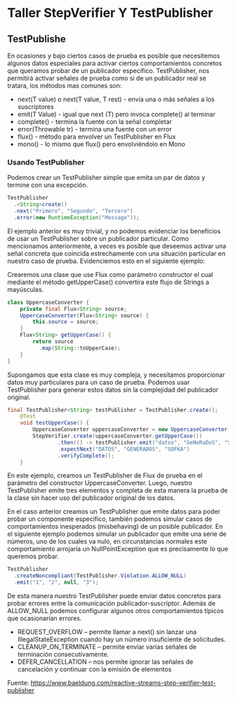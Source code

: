 # Taller StepVerifier Y TestPublisher


## TestPublishe

En ocasiones y bajo ciertos casos de prueba es posible que necesitemos algunos datos especiales para activar ciertos comportamientos concretos que queramos probar de un publicador especifico. TestPublisher<T>, nos permitirá activar señales de prueba como si de un publicador real se tratara, los métodos mas comunes son:

* next(T value) o next(T value, T rest) - envía una o más señales a los suscriptores
* emit(T Value) - igual que next (T) pero invoca complete() al terminar
* complete() - termina la fuente con la señal completar
* error(Throwable tr) - termina una fuente con un error
* flux() - método para envolver un TestPublisher en Flux
* mono() - lo mismo que flux() pero envolviéndolo en Mono


### Usando TestPublisher
Podemos crear un TestPublisher simple que emita un par de datos y termine con una excepción.

```java
TestPublisher
  .<String>create()
  .next("Primero", "Segundo", "Tercero")
  .error(new RuntimeException("Message"));
```

El ejemplo anterior es muy trivial, y no podemos evidenciar los beneficios de usar un TestPublisher sobre un publicador particular. Como mencionamos anteriormente, a veces es posible que deseemos activar una señal concreta que coincida estrechamente con una situación particular en nuestro caso de prueba. Evidenciemos esto en el siguiente ejemplo:

Crearemos una clase que use Flux<String> como parámetro constructor el cual mediante el método getUpperCase() convertira este flujo de Strings a mayúsculas. 

```java
class UppercaseConverter {
    private final Flux<String> source;
    UppercaseConverter(Flux<String> source) {
        this.source = source;
    }
    Flux<String> getUpperCase() {
        return source
          .map(String::toUpperCase);
    }   
}
```

Supongamos que esta clase es muy compleja, y necesitamos proporcionar datos muy particulares para un caso de prueba. Podemos usar TestPublisher para generar estos datos sin la complejidad del publicador original. 

```java
final TestPublisher<String> testPublisher = TestPublisher.create();
    @Test
    void testUpperCase() {
        UppercaseConverter uppercaseConverter = new UppercaseConverter(testPublisher.flux());
        StepVerifier.create(uppercaseConverter.getUpperCase())
                .then(() -> testPublisher.emit("datos", "GeNeRaDoS", "Sofka"))
                .expectNext("DATOS", "GENERADOS", "SOFKA")
                .verifyComplete();
    }
```

En este ejemplo, creamos un TestPublisher de Flux de prueba en el parámetro del constructor UppercaseConverter. Luego, nuestro TestPublisher emite tres elementos y completa de esta manera la prueba de la clase sin hacer uso del publicador original de los datos.

En el caso anterior creamos un TestPublisher que emite datos para poder probar un componente especifico, también podemos simular casos de comportamientos inesperados (misbehaving) de un posible publicador. En el siguiente ejemplo podemos simular un publicador que emite una serie de números, uno de los cuales va nulo, en circunstancias normales este comportamiento arrojaria un NullPointException que es precisamente lo que queremos probar. 

```java
TestPublisher
  .createNoncompliant(TestPublisher.Violation.ALLOW_NULL)
  .emit("1", "2", null, "3");
```

De esta manera nuestro TestPublisher puede enviar datos concretos para probar errores entre la comunicación publicador-suscriptor. Además de ALLOW_NULL podemos configurar algunos otros comportamientos típicos que ocasionarían errores. 
* REQUEST_OVERFLOW – permite llamar a next() sin lanzar una IllegalStateException cuando hay un número insuficiente de solicitudes.
* CLEANUP_ON_TERMINATE – permite enviar varias señales de terminación consecutivamente.
* DEFER_CANCELLATION – nos permite ignorar las señales de cancelación y continuar con la emisión de elementos


Fuente: https://www.baeldung.com/reactive-streams-step-verifier-test-publisher